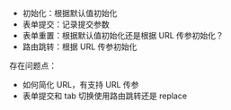 - 初始化：根据默认值初始化
- 表单提交：记录提交参数
- 表单重置：根据默认值初始化还是根据 URL 传参初始化？
- 路由跳转：根据 URL 传参初始化

存在问题点：

- 如何简化 URL，有支持 URL 传参
- 表单提交和 tab 切换使用路由跳转还是 replace